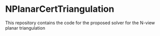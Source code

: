 # NPlanarCertTriangulation
This repository contains the code for the proposed solver for the N-view planar triangulation
